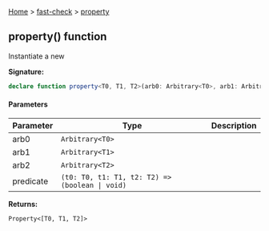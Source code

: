 [Home](/) &gt; [fast-check](../fast-check.md) &gt; [property](property_3.md)

## property() function

Instantiate a new 

<b>Signature:</b>

```typescript
declare function property<T0, T1, T2>(arb0: Arbitrary<T0>, arb1: Arbitrary<T1>, arb2: Arbitrary<T2>, predicate: (t0: T0, t1: T1, t2: T2) => (boolean | void)): Property<[T0, T1, T2]>;
```

#### Parameters

|  Parameter | Type | Description |
|  --- | --- | --- |
|  arb0 | <code>Arbitrary&lt;T0&gt;</code> |  |
|  arb1 | <code>Arbitrary&lt;T1&gt;</code> |  |
|  arb2 | <code>Arbitrary&lt;T2&gt;</code> |  |
|  predicate | <code>(t0: T0, t1: T1, t2: T2) =&gt; (boolean &#124; void)</code> |  |

<b>Returns:</b>

`Property<[T0, T1, T2]>`

